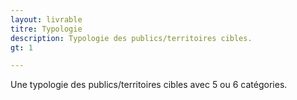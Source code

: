 ```yaml
---
layout: livrable
titre: Typologie
description: Typologie des publics/territoires cibles.
gt: 1

---
```


Une typologie des publics/territoires cibles avec 5 ou 6 catégories.
